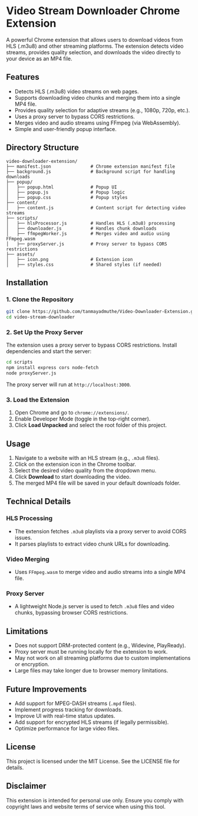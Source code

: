 # Video Stream Downloader Chrome Extension
A powerful Chrome extension that allows users to download videos from HLS (.m3u8) and other streaming platforms. The extension detects video streams, provides quality selection, and downloads the video directly to your device as an MP4 file.

## Features
- Detects HLS (.m3u8) video streams on web pages.
- Supports downloading video chunks and merging them into a single MP4 file.
- Provides quality selection for adaptive streams (e.g., 1080p, 720p, etc.).
- Uses a proxy server to bypass CORS restrictions.
- Merges video and audio streams using FFmpeg (via WebAssembly).
- Simple and user-friendly popup interface.

## Directory Structure
```
video-downloader-extension/
├── manifest.json               # Chrome extension manifest file
├── background.js               # Background script for handling downloads
├── popup/
│   ├── popup.html              # Popup UI
│   ├── popup.js                # Popup logic
│   ├── popup.css               # Popup styles
├── content/
│   ├── content.js              # Content script for detecting video streams
├── scripts/
│   ├── hlsProcessor.js         # Handles HLS (.m3u8) processing
│   ├── downloader.js           # Handles chunk downloads
│   ├── ffmpegWorker.js         # Merges video and audio using FFmpeg.wasm
│   ├── proxyServer.js          # Proxy server to bypass CORS restrictions
├── assets/
│   ├── icon.png                # Extension icon
│   ├── styles.css              # Shared styles (if needed)
```

## Installation
### 1. Clone the Repository
```bash
git clone https://github.com/tanmayadmuthe/Video-Downloader-Extension.git
cd video-stream-downloader
```

### 2. Set Up the Proxy Server
The extension uses a proxy server to bypass CORS restrictions. Install dependencies and start the server:
```bash
cd scripts
npm install express cors node-fetch
node proxyServer.js
```
The proxy server will run at `http://localhost:3000`.

### 3. Load the Extension
1. Open Chrome and go to `chrome://extensions/`.
2. Enable Developer Mode (toggle in the top-right corner).
3. Click **Load Unpacked** and select the root folder of this project.

## Usage
1. Navigate to a website with an HLS stream (e.g., `.m3u8` files).
2. Click on the extension icon in the Chrome toolbar.
3. Select the desired video quality from the dropdown menu.
4. Click **Download** to start downloading the video.
5. The merged MP4 file will be saved in your default downloads folder.

## Technical Details
### HLS Processing
- The extension fetches `.m3u8` playlists via a proxy server to avoid CORS issues.
- It parses playlists to extract video chunk URLs for downloading.

### Video Merging
- Uses `FFmpeg.wasm` to merge video and audio streams into a single MP4 file.

### Proxy Server
- A lightweight Node.js server is used to fetch `.m3u8` files and video chunks, bypassing browser CORS restrictions.

## Limitations
- Does not support DRM-protected content (e.g., Widevine, PlayReady).
- Proxy server must be running locally for the extension to work.
- May not work on all streaming platforms due to custom implementations or encryption.
- Large files may take longer due to browser memory limitations.

## Future Improvements
- Add support for MPEG-DASH streams (`.mpd` files).
- Implement progress tracking for downloads.
- Improve UI with real-time status updates.
- Add support for encrypted HLS streams (if legally permissible).
- Optimize performance for large video files.

## License
This project is licensed under the MIT License. See the LICENSE file for details.

## Disclaimer
This extension is intended for personal use only. Ensure you comply with copyright laws and website terms of service when using this tool.
